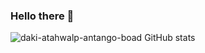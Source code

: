 ### Hello there 👋

![daki-atahwalp-antango-boad GitHub stats](https://github-readme-stats.vercel.app/api?username=daki-atahwalp-antango-boad&show_icons=true&theme=transparent)

<!--
**daki-atahwalp-antango-boad/daki-atahwalp-antango-boad** is a ✨ _special_ ✨ repository because its `README.md` (this file) appears on your GitHub profile.

Here are some ideas to get you started:

- 🔭 I’m currently working on ...
- 🌱 I’m currently learning ...
- 👯 I’m looking to collaborate on ...
- 🤔 I’m looking for help with ...
- 💬 Ask me about ...
- 📫 How to reach me: ...
- 😄 Pronouns: ...
- ⚡ Fun fact: ...
-->
